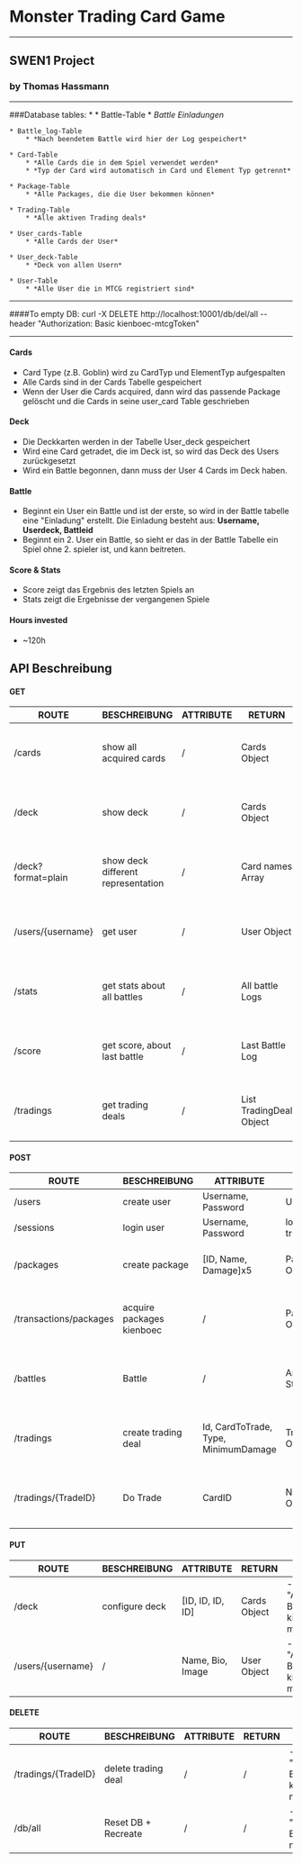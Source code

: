 # Monster Trading Card Game
***
## SWEN1 Project 
### by Thomas Hassmann
***
###Database tables:
*
    * Battle-Table
        * *Battle Einladungen*

    * Battle_log-Table
        * *Nach beendetem Battle wird hier der Log gespeichert*
      
    * Card-Table
        * *Alle Cards die in dem Spiel verwendet werden*
        * *Typ der Card wird automatisch in Card und Element Typ getrennt*

    * Package-Table
        * *Alle Packages, die die User bekommen können*

    * Trading-Table
        * *Alle aktiven Trading deals*
      
    * User_cards-Table
        * *Alle Cards der User*
      
    * User_deck-Table
        * *Deck von allen Usern*
        
    * User-Table
        * *Alle User die in MTCG registriert sind*
***        
####To empty DB: curl -X DELETE http://localhost:10001/db/del/all --header "Authorization: Basic kienboec-mtcgToken"
***
#### Cards 
* Card Type (z.B. Goblin) wird zu CardTyp und ElementTyp aufgespalten
* Alle Cards sind in der Cards Tabelle gespeichert
* Wenn der User die Cards acquired, dann wird das passende Package gelöscht und die Cards in seine user_card Table geschrieben
#### Deck
* Die Deckkarten werden in der Tabelle User_deck gespeichert
* Wird eine Card getradet, die im Deck ist, so wird das Deck des Users zurückgesetzt
* Wird ein Battle begonnen, dann muss der User 4 Cards im Deck haben.
#### Battle
* Beginnt ein User ein Battle und ist der erste, so wird in der Battle tabelle eine "Einladung" erstellt. 
  Die Einladung besteht aus: **Username, Userdeck, Battleid**
* Beginnt ein 2. User ein Battle, so sieht er das in der Battle Tabelle ein Spiel ohne 2. spieler ist, und kann beitreten.
#### Score & Stats    
* Score zeigt das Ergebnis des letzten Spiels an
* Stats zeigt die Ergebnisse der vergangenen Spiele
#### Hours invested
* ~120h

## API Beschreibung
#### GET
| ROUTE              | BESCHREIBUNG                       | ATTRIBUTE | RETURN                  | HEADER                                               |
|--------------------|------------------------------------|-----------|-------------------------|------------------------------------------------------|
| /cards             | show all acquired cards            | /         | Cards Object            | --header   "Authorization: Basic kienboec-mtcgToken" |
| /deck              | show deck                          | /         | Cards Object            | --header   "Authorization: Basic kienboec-mtcgToken" |
| /deck?format=plain | show deck different representation | /         | Card names Array        | --header   "Authorization: Basic kienboec-mtcgToken" |
| /users/{username}  | get user                           | /         | User Object             | --header   "Authorization: Basic kienboec-mtcgToken" |
| /stats             | get stats about all battles        | /         | All battle Logs         | --header   "Authorization: Basic kienboec-mtcgToken" |
| /score             | get score, about last battle       | /         | Last Battle Log         | --header   "Authorization: Basic kienboec-mtcgToken" |
| /tradings          | get trading deals                  | /         | List TradingDeal Object | --header   "Authorization: Basic kienboec-mtcgToken" |
#### POST
| ROUTE                  | BESCHREIBUNG              | ATTRIBUTE                            | RETURN              | HEADER                                               |
|------------------------|---------------------------|--------------------------------------|---------------------|------------------------------------------------------|
| /users                 | create   user             | Username, Password                   | User Object         | /                                                    |
| /sessions              | login user                | Username, Password                   | login true/false    | /                                                    |
| /packages              | create package            | [ID, Name, Damage]x5                 | Package Object      | --header   "Authorization: Basic admin-mtcgToken"    |
| /transactions/packages | acquire packages kienboec | /                                    | Package Object      | --header   "Authorization: Basic kienboec-mtcgToken" |
| /battles               | Battle                    | /                                    |  Anweisungen String | --header   "Authorization: Basic kienboec-mtcgToken" |
| /tradings              | create trading deal       | Id, CardToTrade, Type, MinimumDamage | TradingDeal Object  | --header   "Authorization: Basic kienboec-mtcgToken" |
| /tradings/{TradeID}    | Do Trade                  | CardID                               | New Card Object     | --header   "Authorization: Basic kienboec-mtcgToken" |
#### PUT
| ROUTE             | BESCHREIBUNG   | ATTRIBUTE        | RETURN       | HEADER                                               |
|-------------------|----------------|------------------|--------------|------------------------------------------------------|
| /deck             | configure deck | [ID, ID, ID, ID] | Cards Object | --header "Authorization:   Basic kienboec-mtcgToken" |
| /users/{username} | /              | Name, Bio, Image | User Object  | --header "Authorization: Basic kienboec-mtcgToken"   |
#### DELETE
| ROUTE               | BESCHREIBUNG        | ATTRIBUTE | RETURN | HEADER                                               |
|---------------------|---------------------|-----------|--------|------------------------------------------------------|
| /tradings/{TradeID} | delete trading deal | /         | /      | --header "Authorization:   Basic kienboec-mtcgToken" |
| /db/all             | Reset DB + Recreate | /         | /      |--header   "Authorization: Basic admin-mtcgToken"     |
